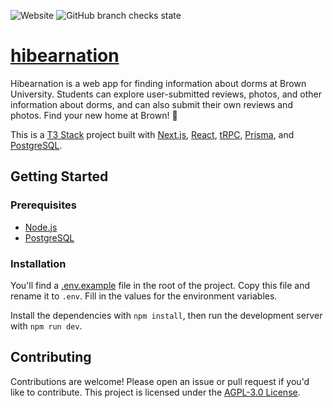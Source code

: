 ![Website](https://img.shields.io/website?url=https%3A%2F%2Fwww.hibearnation.net%2F)
![GitHub branch checks state](https://img.shields.io/github/checks-status/NicholasBottone/hibearnation/main)

# [hibearnation](https://www.hibearnation.net/)

Hibearnation is a web app for finding information about dorms at Brown University. Students can explore user-submitted reviews, photos, and other information about dorms, and can also submit their own reviews and photos. Find your new home at Brown! 🐻

This is a [T3 Stack](https://create.t3.gg/) project built with [Next.js](https://nextjs.org/), [React](https://reactjs.org/), [tRPC](https://trpc.io/), [Prisma](https://www.prisma.io/), and [PostgreSQL](https://www.postgresql.org/).

## Getting Started

### Prerequisites

- [Node.js](https://nodejs.org/en/)
- [PostgreSQL](https://www.postgresql.org/)

### Installation

You'll find a [.env.example](.env.example) file in the root of the project. Copy this file and rename it to `.env`. Fill in the values for the environment variables.

Install the dependencies with `npm install`, then run the development server with `npm run dev`.

## Contributing

Contributions are welcome! Please open an issue or pull request if you'd like to contribute. This project is licensed under the [AGPL-3.0 License](LICENSE).
